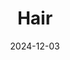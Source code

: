 ---
title: Hair
fulltitle: Hair
date: 2024-12-03
tags:
- 2024
characters:
- tzipora
- cobian
categories:
- comics
keywords:
- 2024
rgb: 187, 163, 144
url: /stories/hair/
image: /images/fullres/hair.jpg
caption: Dry and wiry.
---